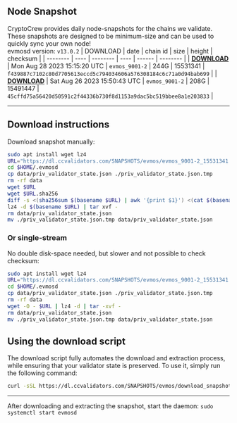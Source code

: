 ## Node Snapshot
CryptoCrew provides daily node-snapshots for the chains we validate. These snapshots are designed to be minimum-size and can be used to quickly sync your own node!  
evmosd version: `v13.0.2`
| DOWNLOAD | date | chain id | size | height | checksum |
| -------- | ---- | -------- | ---- | ------ | -------- |
| **[DOWNLOAD](https://dl.ccvalidators.com/SNAPSHOTS/$CHAIN_NAME/evmos_9001-2_15531341.tar.lz4)** | Mon Aug 28 2023 15:15:20 UTC | `evmos_9001-2` | 244G | 15531341 | `f439887c7102c80d7705613eccd5c794034606a576308184c6c71a0d94bab699` |
| **[DOWNLOAD](https://dl.ccvalidators.com/SNAPSHOTS/$CHAIN_NAME/evmos_9001-2_15491447.tar.lz4)** | Sat Aug 26 2023 15:50:43 UTC | `evmos_9001-2` | 208G | 15491447 | `45cffd75a56420d50591c2f44336b730f8d1153a9dac5bc519bbee8a1e203833` |

---

## Download instructions
Download snapshot manually:
```sh
sudo apt install wget lz4
URL="https://dl.ccvalidators.com/SNAPSHOTS/evmos/evmos_9001-2_15531341.tar.lz4"
cd $HOME/.evmosd
cp data/priv_validator_state.json ./priv_validator_state.json.tmp
rm -rf data
wget $URL
wget $URL.sha256
diff -s <(sha256sum $(basename $URL) | awk '{print $1}') <(cat $(basename $URL).sha256)
lz4 -d $(basename $URL) | tar xvf -
rm data/priv_validator_state.json
mv ./priv_validator_state.json.tmp data/priv_validator_state.json
```

### Or single-stream
No double disk-space needed, but slower and not possible to check checksum:
```sh
sudo apt install wget lz4
URL="https://dl.ccvalidators.com/SNAPSHOTS/evmos/evmos_9001-2_15531341.tar.lz4"
cd $HOME/.evmosd
cp data/priv_validator_state.json ./priv_validator_state.json.tmp
rm -rf data
wget -O - $URL | lz4 -d | tar -xvf -
rm data/priv_validator_state.json
mv ./priv_validator_state.json.tmp data/priv_validator_state.json
```





## Using the download script

The download script fully automates the download and extraction process, while ensuring that your validator state is preserved. To use it, simply run the following command:
```sh
curl -sSL https://dl.ccvalidators.com/SNAPSHOTS/evmos/download_snapshot.sh | bash
```
---

After downloading and extracting the snapshot, start the daemon: `sudo systemctl start evmosd`

